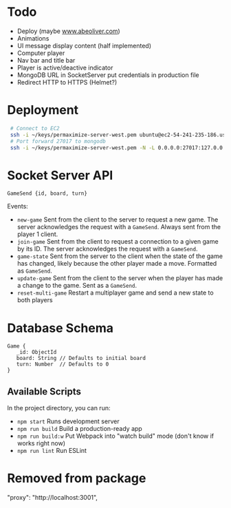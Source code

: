 # Todo
 - Deploy (maybe www.abeoliver.com)
 - Animations
 - UI message display content (half implemented)
 - Computer player
 - Nav bar and title bar
 - Player is active/deactive indicator
 - MongoDB URL in SocketServer put credentials in production file
 - Redirect HTTP to HTTPS (Helmet?)
 
# Deployment
```bash
 # Connect to EC2
 ssh -i ~/keys/permaximize-server-west.pem ubuntu@ec2-54-241-235-186.us-west-1.compute.amazonaws.com
 # Port forward 27017 to mongodb
 ssh -i ~/keys/permaximize-server-west.pem -N -L 0.0.0.0:27017:127.0.0.1:27017 ubuntu@ec2-54-241-235-186.us-west-1.compute.amazonaws.com
```
# Socket Server API
`
GameSend {id, board, turn}
`

Events:
 - `new-game` Sent from the client to the server to request a new game. The server acknowledges
 the request with a `GameSend`. Always sent from the player 1 client.
 - `join-game` Sent from the client to request a connection to a given game by its ID. The
 server acknowledges the request with a `GameSend`.
 - `game-state` Sent from the server to the client when the state of the game has changed,
 likely because the other player made a move. Formatted as `GameSend`.
 - `update-game` Sent from the client to the server when the player has made a change to the
 game. Sent as a `GameSend`.
 - `reset-multi-game` Restart a multiplayer game and send a new state to both players
 
 # Database Schema
 ```$xslt
Game {
    _id: ObjectId
    board: String // Defaults to initial board
    turn: Number  // Defaults to 0
}
```
 
 ## Available Scripts
 
 In the project directory, you can run:
 
 - `npm start` Runs development server
 - `npm run build` Build a production-ready app
 - `npm run build:w` Put Webpack into "watch build" mode (don't know if works right now)
 - `npm run lint` Run ESLint

# Removed from package
"proxy": "http://localhost:3001",